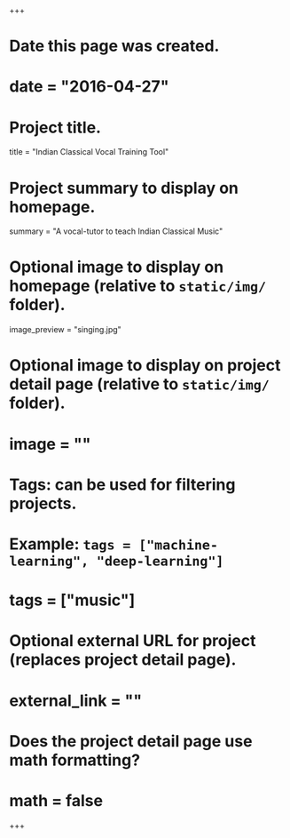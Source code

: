 +++
# Date this page was created.
# date = "2016-04-27"

# Project title.
title = "Indian Classical Vocal Training Tool"

# Project summary to display on homepage.
summary = "A vocal-tutor to teach Indian Classical Music"

# Optional image to display on homepage (relative to `static/img/` folder).
image_preview = "singing.jpg"

# Optional image to display on project detail page (relative to `static/img/` folder).
# image = ""

# Tags: can be used for filtering projects.
# Example: `tags = ["machine-learning", "deep-learning"]`
# tags = ["music"]

# Optional external URL for project (replaces project detail page).
# external_link = ""

# Does the project detail page use math formatting?
# math = false

+++
